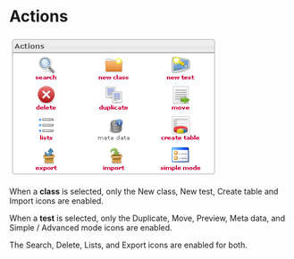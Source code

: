 <!--
created_at: '2012-03-22 17:44:07'
updated_at: '2013-03-13 13:36:46'
authors:
    - 'Jérôme Bogaerts'
contributors:
    - 'Sophie Doublet'
tags:
    - 'Manage Tests'
-->

Actions
=======

![](../resources/tests-actions.png)

When a **class** is selected, only the New class, New test, Create table and Import icons are enabled.

When a **test** is selected, only the Duplicate, Move, Preview, Meta data, and Simple / Advanced mode icons are enabled.

The Search, Delete, Lists, and Export icons are enabled for both.


